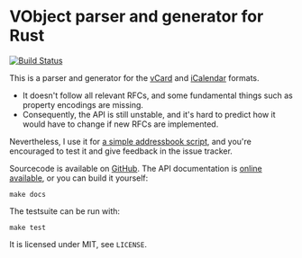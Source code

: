 # VObject parser and generator for Rust

[![Build Status](https://travis-ci.org/untitaker/rust-vobject.svg?branch=master)](https://travis-ci.org/untitaker/rust-vobject)

This is a parser and generator for the
[vCard](https://tools.ietf.org/html/rfc6350) and
[iCalendar](https://tools.ietf.org/html/rfc5545) formats.

- It doesn't follow all relevant RFCs, and some fundamental things such as
  property encodings are missing.
- Consequently, the API is still unstable, and it's hard to predict how it
  would have to change if new RFCs are implemented.

Nevertheless, I use it for [a simple addressbook
script](https://github.com/untitaker/mates.rs), and you're encouraged to test
it and give feedback in the issue tracker.

Sourcecode is available on [GitHub](https://github.com/untitaker/rust-vobject).
The API documentation is [online
available](http://rust-vobject.unterwaditzer.net), or you can build it
yourself:

    make docs

The testsuite can be run with:

    make test


It is licensed under MIT, see `LICENSE`.
